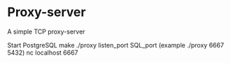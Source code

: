 # Proxy-server
A simple TCP proxy-server

Start PostgreSQL
make
./proxy listen_port SQL_port (example ./proxy 6667 5432)
nc localhost 6667


